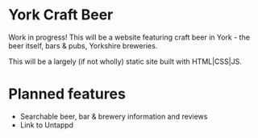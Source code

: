 # York Craft Beer
Work in progress! This will be a website featuring craft beer in York - the beer itself, bars & pubs, Yorkshire breweries.

This will be a largely (if not wholly) static site built with HTML|CSS|JS.

# Planned features
* Searchable beer, bar & brewery information and reviews
* Link to Untappd
